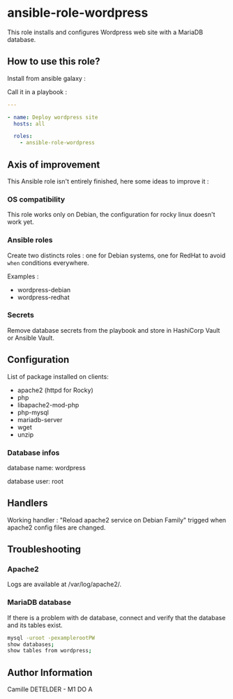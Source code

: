 ansible-role-wordpress
=========

This role installs and configures Wordpress web site with a MariaDB database. 

How to use this role?
----------------
Install from ansible galaxy :

Call it in a playbook :

```yaml
---

- name: Deploy wordpress site
  hosts: all 

  roles:
    - ansible-role-wordpress
```

Axis of improvement
-------

This Ansible role isn't entirely finished, here some ideas to improve it :

### OS compatibility
This role works only on Debian, the configuration for rocky linux doesn't work yet.

### Ansible roles
Create two distincts roles : one for Debian systems, one for RedHat to avoid `when` conditions everywhere.

Examples : 
  - wordpress-debian
  - wordpress-redhat

### Secrets
Remove database secrets from the playbook and store in HashiCorp Vault or Ansible Vault.

Configuration
------------

List of package installed on clients: 
- apache2 (httpd for Rocky)
- php 
- libapache2-mod-php 
- php-mysql 
- mariadb-server 
- wget 
- unzip 

### Database infos 
database name: wordpress

database user: root 

Handlers
------------------
Working handler : "Reload apache2 service on Debian Family" trigged when apache2 config files are changed.

Troubleshooting
--------------
### Apache2

Logs are available at /var/log/apache2/.


### MariaDB database
If there is a problem with de database, connect and verify that the database and its tables exist.

```bash 
mysql -uroot -pexamplerootPW
show databases;
show tables from wordpress;
```

Author Information
------------------

Camille DETELDER - M1 DO A